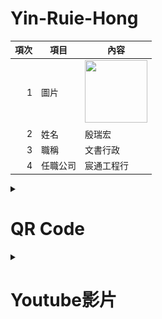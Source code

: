 # Yin-Ruie-Hong  
| 項次 | 項目 | 內容 |
|----:|------|------|
|1 | 圖片 |<img src="IMG_4880 (1).jpg" width="100" Height="100" />|
|2 | 姓名 | 殷瑞宏 |
|3 | 職稱 | 文書行政 |
|4 | 任職公司 | 宸通工程行 |

<details>
<summary>
  
# QR Code
</summary>
<img src="exported_qrcode_image_600.png" width="300" Height="300" />
</details>

<details>
<summary>  
  
# Youtube影片
</summary>
<a href="https://www.youtube.com/watch?v=wSI86sKUPYo" target="_blank">
<img src="http://img.youtube.com/vi/wSI86sKUPYo/0.jpg" alt="HOOK" width="400" height="250" border="10" /></a>
<br>影片取自 youtube

<br>這是我目前最喜歡的Youtuber，很喜歡她介紹歷史的時候，那種眼睛發光且真心熱愛這項事物的樣子。
<br>最喜歡的系列是「料理史王」跟「行萬里路」。
</details>
